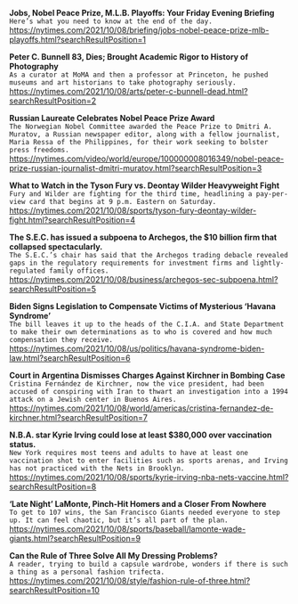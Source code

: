 **Jobs, Nobel Peace Prize, M.L.B. Playoffs: Your Friday Evening Briefing**\
`Here’s what you need to know at the end of the day.`\
https://nytimes.com/2021/10/08/briefing/jobs-nobel-peace-prize-mlb-playoffs.html?searchResultPosition=1

**Peter C. Bunnell 83, Dies; Brought Academic Rigor to History of Photography**\
`As a curator at MoMA and then a professor at Princeton, he pushed museums and art historians to take photography seriously.`\
https://nytimes.com/2021/10/08/arts/peter-c-bunnell-dead.html?searchResultPosition=2

**Russian Laureate Celebrates Nobel Peace Prize Award**\
`The Norwegian Nobel Committee awarded the Peace Prize to Dmitri A. Muratov, a Russian newspaper editor, along with a fellow journalist, Maria Ressa of the Philippines, for their work seeking to bolster press freedoms.`\
https://nytimes.com/video/world/europe/100000008016349/nobel-peace-prize-russian-journalist-dmitri-muratov.html?searchResultPosition=3

**What to Watch in the Tyson Fury vs. Deontay Wilder Heavyweight Fight**\
`Fury and Wilder are fighting for the third time, headlining a pay-per-view card that begins at 9 p.m. Eastern on Saturday.`\
https://nytimes.com/2021/10/08/sports/tyson-fury-deontay-wilder-fight.html?searchResultPosition=4

**The S.E.C. has issued a subpoena to Archegos, the $10 billion firm that collapsed spectacularly.**\
`The S.E.C.’s chair has said that the Archegos trading debacle revealed gaps in the regulatory requirements for investment firms and lightly-regulated family offices.`\
https://nytimes.com/2021/10/08/business/archegos-sec-subpoena.html?searchResultPosition=5

**Biden Signs Legislation to Compensate Victims of Mysterious ‘Havana Syndrome’**\
`The bill leaves it up to the heads of the C.I.A. and State Department to make their own determinations as to who is covered and how much compensation they receive.`\
https://nytimes.com/2021/10/08/us/politics/havana-syndrome-biden-law.html?searchResultPosition=6

**Court in Argentina Dismisses Charges Against Kirchner in Bombing Case**\
`Cristina Fernández de Kirchner, now the vice president, had been accused of conspiring with Iran to thwart an investigation into a 1994 attack on a Jewish center in Buenos Aires.`\
https://nytimes.com/2021/10/08/world/americas/cristina-fernandez-de-kirchner.html?searchResultPosition=7

**N.B.A. star Kyrie Irving could lose at least $380,000 over vaccination status.**\
`New York requires most teens and adults to have at least one vaccination shot to enter facilities such as sports arenas, and Irving has not practiced with the Nets in Brooklyn.`\
https://nytimes.com/2021/10/08/sports/kyrie-irving-nba-nets-vaccine.html?searchResultPosition=8

**‘Late Night’ LaMonte, Pinch-Hit Homers and a Closer From Nowhere**\
`To get to 107 wins, the San Francisco Giants needed everyone to step up. It can feel chaotic, but it’s all part of the plan.`\
https://nytimes.com/2021/10/08/sports/baseball/lamonte-wade-giants.html?searchResultPosition=9

**Can the Rule of Three Solve All My Dressing Problems?**\
`A reader, trying to build a capsule wardrobe, wonders if there is such a thing as a personal fashion trifecta.`\
https://nytimes.com/2021/10/08/style/fashion-rule-of-three.html?searchResultPosition=10


